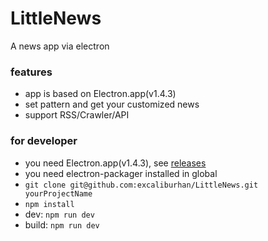 # LittleNews

A news app via electron

### features

- app is based on Electron.app(v1.4.3)
- set pattern and get your customized news
- support RSS/Crawler/API

### for developer

- you need Electron.app(v1.4.3), see [releases](https://github.com/electron/electron/releases)
- you need electron-packager installed in global
- `git clone git@github.com:excaliburhan/LittleNews.git yourProjectName`
- `npm install`
- dev: `npm run dev`
- build: `npm run dev`
